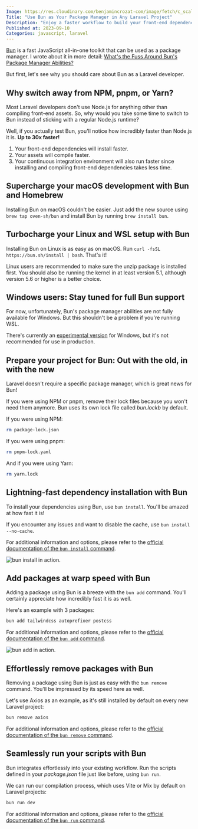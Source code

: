 ```yaml
---
Image: https://res.cloudinary.com/benjamincrozat-com/image/fetch/c_scale,f_webp,q_auto,w_1200/https://life-long-bunny.fra1.digitaloceanspaces.com/media-library/production/64/TAJFxOLkWdOkPB0N9kZu0OQTQN6sIY-metaYnVuLmpwZw%3D%3D-.jpg
Title: "Use Bun as Your Package Manager in Any Laravel Project"
Description: "Enjoy a faster workflow to build your front-end dependencies in your Laravel projects, thanks to the package management abilities of Bun."
Published at: 2023-09-10
Categories: javascript, laravel
---
```


[Bun](https://bun.sh) is a fast JavaScript all-in-one toolkit that can be used as a package manager. I wrote about it in more detail: [What's the Fuss Around Bun's Package Manager Abilities?](https://benjamincrozat.com/bun-package-manager)

But first, let's see why you should care about Bun as a Laravel developer.

## Why switch away from NPM, pnpm, or Yarn?

Most Laravel developers don't use Node.js for anything other than compiling front-end assets. So, why would you take some time to switch to Bun instead of sticking with a regular Node.js runtime?

Well, if you actually test Bun, you'll notice how incredibly faster than Node.js it is. **Up to 30x faster!**

1. Your front-end dependencies will install faster.
2. Your assets will compile faster.
3. Your continuous integration environment will also run faster since installing and compiling front-end dependencies takes less time.

## Supercharge your macOS development with Bun and Homebrew

Installing Bun on macOS couldn't be easier. Just add the new source using `brew tap oven-sh/bun` and install Bun by running `brew install bun`.

## Turbocharge your Linux and WSL setup with Bun

Installing Bun on Linux is as easy as on macOS. Run `curl -fsSL https://bun.sh/install | bash`. That's it!

Linux users are recommended to make sure the unzip package is installed first. You should also be running the kernel in at least version 5.1, although version 5.6 or higher is a better choice.

## Windows users: Stay tuned for full Bun support

For now, unfortunately, Bun's package manager abilities are not fully available for Windows. But this shouldn't be a problem if you're running WSL.

There's currently an [experimental version](https://bun.sh/docs/installation#windows) for Windows, but it's not recommended for use in production.

## Prepare your project for Bun: Out with the old, in with the new

Laravel doesn't require a specific package manager, which is great news for Bun!

If you were using NPM or pnpm, remove their lock files because you won't need them anymore. Bun uses its own lock file called *bun.lockb* by default.

If you were using NPM:

```bash
rm package-lock.json
```

If you were using pnpm:

```bash
rm pnpm-lock.yaml
```

And if you were using Yarn:

```bash
rm yarn.lock
```

## Lightning-fast dependency installation with Bun

To install your dependencies using Bun, use `bun install`. You'll be amazed at how fast it is!

If you encounter any issues and want to disable the cache, use `bun install --no-cache`.

For additional information and options, please refer to the [official documentation of the `bun install` command](https://bun.sh/docs/cli/install).

![bun install in action.](https://life-long-bunny.fra1.digitaloceanspaces.com/media-library/production/69/conversions/ybYunPr2RMZPLO3vFaMImsaecxEEnz-metaQ2xlYW5TaG90IDIwMjMtMDktMTEgYXQgMDkuMDAuMDJAMnguanBn--medium.jpg)

## Add packages at warp speed with Bun

Adding a package using Bun is a breeze with the `bun add` command. You'll certainly appreciate how incredibly fast it is as well.

Here's an example with 3 packages:

```bash
bun add tailwindcss autoprefixer postcss
```

For additional information and options, please refer to the [official documentation of the `bun add` command](https://bun.sh/docs/cli/install#bun-add).

![bun add in action.](https://life-long-bunny.fra1.digitaloceanspaces.com/media-library/production/70/UndzC78D9Uclf8eMBlPr0yN2wbhXRy-metaQ2xlYW5TaG90IDIwMjMtMDktMTEgYXQgMDkuMDIuMTFAMnguanBn-.jpg)

## Effortlessly remove packages with Bun

Removing a package using Bun is just as easy with the `bun remove` command. You'll be impressed by its speed here as well.

Let's use Axios as an example, as it's still installed by default on every new Laravel project:

```bash
bun remove axios
```

For additional information and options, please refer to the [official documentation of the `bun remove` command](https://bun.sh/docs/cli/install#bun-remove).

## Seamlessly run your scripts with Bun

Bun integrates effortlessly into your existing workflow. Run the scripts defined in your *package.json* file just like before, using `bun run`.

We can run our compilation process, which uses Vite or Mix by default on Laravel projects:

```bash
bun run dev
```

For additional information and options, please refer to the [official documentation of the `bun run` command](https://bun.sh/docs/cli/run).
